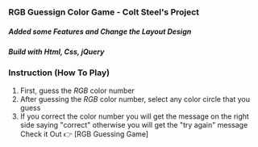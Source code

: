 ### RGB Guessign Color Game - Colt Steel's Project

##### Added some Features and Change the Layout Design

##### Build with Html, Css, jQuery

### Instruction (How To Play)

1. First, guess the _RGB_ color number
2. After guessing the _RGB_ color number, select any color circle that you guess
3. If you correct the color number you will get the message on the right side saying "correct" otherwise you will get the "try again" message
   Check it Out 👉 [RGB Guessing Game]

[candy_project]: https://nabintmg.github.io/RGB-Color-Guessing-Game/
